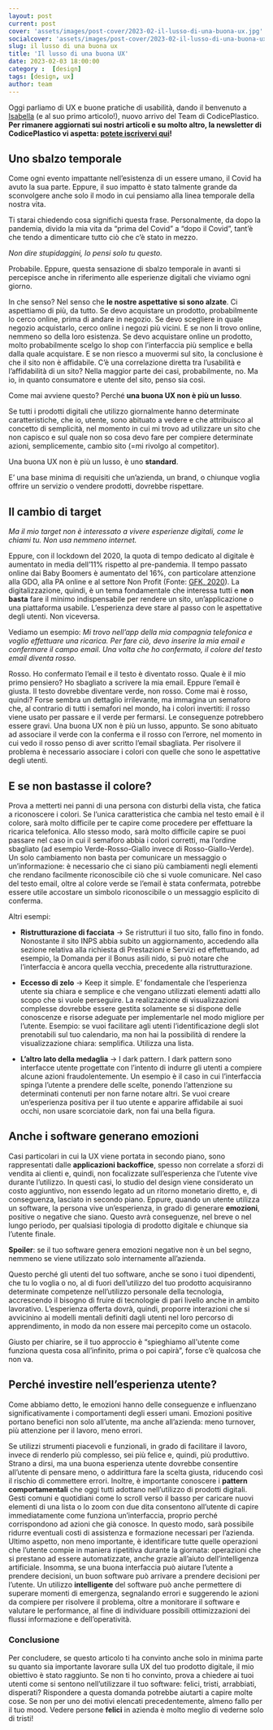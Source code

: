 ```yaml
---
layout: post
current: post
cover: 'assets/images/post-cover/2023-02-il-lusso-di-una-buona-ux.jpg'
socialcover: 'assets/images/post-cover/2023-02-il-lusso-di-una-buona-ux-s.jpg'
slug: il lusso di una buona ux
title: 'Il lusso di una buona UX'
date: 2023-02-03 18:00:00
category :  [design]
tags: [design, ux]
author: team
---
```

<div class="post-intro">Oggi parliamo di UX e buone pratiche di usabilità, dando il benvenuto a <a href="#">Isabella</a> (e al suo primo articolo!), nuovo arrivo del Team di CodicePlastico.
<strong>Per rimanere aggiornati sui nostri articoli e su molto altro, la newsletter di CodicePlastico vi aspetta: <a href="http://eepurl.com/g3FY2T" target="_blank">potete iscrivervi qui</a>!</strong>
</div>

## Uno sbalzo temporale

Come ogni evento impattante nell’esistenza di un essere umano, il Covid ha avuto la sua parte. Eppure, il suo impatto è stato talmente grande da sconvolgere anche solo il modo in cui pensiamo alla linea temporale della nostra vita. 

Ti starai chiedendo cosa significhi questa frase. Personalmente, da dopo la pandemia, divido la mia vita da “prima del Covid” a “dopo il Covid”, tant’è che tendo a dimenticare tutto ciò che c’è stato in mezzo. 

<cite>Non dire stupidaggini, lo pensi solo tu questo.</cite>

Probabile. 
Eppure, questa sensazione di sbalzo temporale in avanti si percepisce anche in riferimento alle esperienze digitali che viviamo ogni giorno. 

In che senso? 
Nel senso che **le nostre aspettative si sono alzate**. Ci aspettiamo di più, da tutto. Se devo acquistare un prodotto, probabilmente lo cerco online, prima di andare in negozio. Se devo scegliere in quale negozio acquistarlo, cerco online i negozi più vicini. E se non li trovo online, nemmeno so della loro esistenza. Se devo acquistare online un prodotto, molto probabilmente scelgo lo shop con l’interfaccia più semplice e bella dalla quale acquistare. E se non riesco a muovermi sul sito, la conclusione è che il sito non è affidabile. 
C’è una correlazione diretta tra l’usabilità e l’affidabilità di un sito? Nella maggior parte dei casi, probabilmente, no. Ma io, in quanto consumatore e utente del sito, penso sia così.

Come mai avviene questo? Perché **una buona UX non è più un lusso**. 

Se tutti i prodotti digitali che utilizzo giornalmente hanno determinate caratteristiche, che io, utente, sono abituato a vedere e che attribuisco al concetto di semplicità, nel momento in cui mi trovo ad utilizzare un sito che non capisco e sul quale non so cosa devo fare per compiere determinate azioni, semplicemente, cambio sito (=mi rivolgo al competitor).

Una buona UX non è più un lusso, è uno **standard**.

E’ una base minima di requisiti che un’azienda, un brand, o chiunque voglia offrire un servizio o vendere prodotti, dovrebbe rispettare.

## Il cambio di target

<cite>Ma il mio target non è interessato a vivere esperienze digitali, come le chiami tu. Non usa nemmeno internet.</cite>

Eppure, con il lockdown del 2020, la quota di tempo dedicato al digitale è aumentato in media dell’11% rispetto al pre-pandemia. Il tempo passato online dai Baby Boomers è aumentato del 16%, con particolare attenzione alla GDO, alla PA online e al settore Non Profit (Fonte: [GFK, 2020](https://www.gfk.com/it/stampa/covid-19-come-le-diverse-generazioni-stanno-cambiando-lapproccio-al-digitale)).
La digitalizzazione, quindi, è un tema fondamentale che interessa tutti e **non basta** fare il minimo indispensabile per rendere un sito, un’applicazione o una piattaforma usabile. L’esperienza deve stare al passo con le aspettative degli utenti. Non viceversa.

Vediamo un esempio:
<i>Mi trovo nell’app della mia compagnia telefonica e voglio effettuare una ricarica. Per fare ciò, devo inserire la mia email e confermare il campo email. Una volta che ho confermato, il colore del testo email diventa rosso.</i>

Rosso. Ho confermato l’email e il testo è diventato rosso. Quale è il mio primo pensiero? Ho sbagliato a scrivere la mia email. Eppure l’email è giusta. Il testo dovrebbe diventare verde, non rosso. Come mai è rosso, quindi?
Forse sembra un dettaglio irrilevante, ma immagina un semaforo che, al contrario di tutti i semafori nel mondo, ha i colori invertiti: il rosso viene usato per passare e il verde per fermarsi. Le conseguenze potrebbero essere gravi.
Una buona UX non è più un lusso, appunto. 
Se sono abituato ad associare il verde con la conferma e il rosso con l’errore, nel momento in cui vedo il rosso penso di aver scritto l’email sbagliata. Per risolvere il problema è necessario associare i colori con quelle che sono le aspettative degli utenti.

## E se non bastasse il colore?
Prova a metterti nei panni di una persona con disturbi della vista, che fatica a riconoscere i colori. Se l’unica caratteristica che cambia nel testo email è il colore, sarà molto difficile per te capire come procedere per effettuare la ricarica telefonica. Allo stesso modo, sarà molto difficile capire se puoi passare nel caso in cui il semaforo abbia i colori corretti, ma l’ordine sbagliato (ad esempio Verde-Rosso-Giallo invece di Rosso-Giallo-Verde).
Un solo cambiamento non basta per comunicare un messaggio o un’informazione: è necessario che ci siano più cambiamenti negli elementi che rendano facilmente riconoscibile ciò che si vuole comunicare.
Nel caso del testo email, oltre al colore verde se l’email è stata confermata, potrebbe essere utile accostare un simbolo riconoscibile o un messaggio esplicito di conferma. 

Altri esempi:

*   **Ristrutturazione di facciata** → Se ristrutturi il tuo sito, fallo fino in fondo.
Nonostante il sito INPS abbia subito un aggiornamento, accedendo alla sezione relativa alla richiesta di Prestazioni e Servizi ed effettuando, ad esempio, la Domanda per il Bonus asili nido, si può notare che l’interfaccia è ancora quella vecchia, precedente alla ristrutturazione.

*   **Eccesso di zelo** → Keep it simple.
E’ fondamentale che l’esperienza utente sia chiara e semplice e che vengano utilizzati elementi adatti allo scopo che si vuole perseguire. La realizzazione di visualizzazioni complesse dovrebbe essere gestita solamente se si dispone delle conoscenze e risorse adeguate per implementarle nel modo migliore per l’utente. Esempio: se vuoi facilitare agli utenti l’identificazione degli slot prenotabili sul tuo calendario, ma non hai la possibilità di rendere la visualizzazione chiara: semplifica. Utilizza una lista.

*   **L’altro lato della medaglia** → I dark pattern.
I dark pattern sono interfacce utente progettate con l’intento di indurre gli utenti a compiere alcune azioni fraudolentemente. Un esempio è il caso in cui l’interfaccia spinga l’utente a prendere delle scelte, ponendo l’attenzione su determinati contenuti per non farne notare altri. Se vuoi creare un’esperienza positiva per il tuo utente e apparire affidabile ai suoi occhi, non usare scorciatoie dark, non fai una bella figura.

## Anche i software generano emozioni

Casi particolari in cui la UX viene portata in secondo piano, sono rappresentati dalle **applicazioni backoffice**, spesso non correlate a sforzi di vendita ai clienti e, quindi, non focalizzate sull’esperienza che l’utente vive durante l’utilizzo. In questi casi, lo studio del design viene considerato un costo aggiuntivo, non essendo legato ad un ritorno monetario diretto, e, di conseguenza, lasciato in secondo piano.
Eppure, quando un utente utilizza un software, la persona vive un’esperienza, in grado di generare **emozioni**, positive o negative che siano. Questo avrà conseguenze, nel breve o nel lungo periodo, per qualsiasi tipologia di prodotto digitale e chiunque sia l’utente finale.

**Spoiler**: se il tuo software genera emozioni negative non è un bel segno, nemmeno se viene utilizzato solo internamente all’azienda.

Questo perché gli utenti del tuo software, anche se sono i tuoi dipendenti, che tu lo voglia o no, al di fuori dell’utilizzo del tuo prodotto acquisiranno determinate competenze nell’utilizzo personale della tecnologia, accrescendo il bisogno di fruire di tecnologie di pari livello anche in ambito lavorativo. L’esperienza offerta dovrà, quindi, proporre interazioni che si avvicinino ai modelli mentali definiti dagli utenti nel loro percorso di apprendimento, in modo da non essere mai percepito come un ostacolo. 

Giusto per chiarire, se il tuo approccio è “spieghiamo all'utente come funziona questa cosa all’infinito, prima o poi capirà”, forse c’è qualcosa che non va.

## Perché investire nell’esperienza utente?

Come abbiamo detto, le emozioni hanno delle conseguenze e influenzano significativamente i comportamenti degli esseri umani. Emozioni positive portano benefici non solo all’utente, ma anche all’azienda: meno turnover, più attenzione per il lavoro, meno errori.

Se utilizzi strumenti piacevoli e funzionali, in grado di facilitare il lavoro, invece di renderlo più complesso, sei più felice e, quindi, più produttivo. 
Strano a dirsi, ma una buona esperienza utente dovrebbe consentire all’utente di pensare meno, o addirittura fare la scelta giusta, riducendo così il rischio di commettere errori. Inoltre, è importante conoscere i **pattern comportamentali** che oggi tutti adottano nell’utilizzo di prodotti digitali. Gesti comuni e quotidiani come lo scroll verso il basso per caricare nuovi elementi di una lista  o lo zoom con due dita consentono all’utente di capire immediatamente come funziona un’interfaccia, proprio perché corrispondono ad azioni che già conosce. In questo modo, sarà possibile ridurre eventuali costi di assistenza e formazione necessari per l’azienda. 
Ultimo aspetto, non meno importante, è identificare tutte quelle operazioni che l’utente compie in maniera ripetitiva durante la giornata: operazioni che si prestano ad essere automatizzate, anche grazie all’aiuto dell’intelligenza artificiale. Insomma, se una buona interfaccia può aiutare l’utente a prendere decisioni, un buon software può arrivare a prendere decisioni per l’utente.
Un utilizzo **intelligente** del software può anche permettere di superare momenti di emergenza, segnalando errori e suggerendo le azioni da compiere per risolvere il problema, oltre a monitorare il software e valutare le performance, al fine di individuare possibili ottimizzazioni dei flussi informazione e dell’operatività.

### Conclusione

Per concludere, se questo articolo ti ha convinto anche solo in minima parte su quanto sia importante lavorare sulla UX del tuo prodotto digitale, il mio obiettivo è stato raggiunto. Se non ti ho convinto, prova a chiedere ai tuoi utenti come si sentono nell’utilizzare il tuo software: felici, tristi, arrabbiati, disperati? Rispondere a questa domanda potrebbe aiutarti a capire molte cose. Se non per uno dei motivi elencati precedentemente, almeno fallo per il tuo mood. Vedere persone **felici** in azienda è molto meglio di vederne solo di tristi!